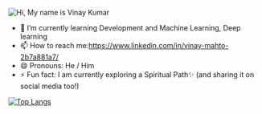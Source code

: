 ![Hi, My name is Vinay Kumar](https://ibb.co/PYV3ZKx)





- 🌱 I’m currently learning Development and Machine Learning, Deep learning
- 📫 How to reach me:https://www.linkedin.com/in/vinay-mahto-2b7a881a7/
- 😄 Pronouns: He / Him
- ⚡ Fun fact: I am currently exploring a Spiritual Path✨ (and sharing it on social media too!)

[![Top Langs](https://github-readme-stats.vercel.app/api/top-langs/?username=vinaykumar231)](https://github.com/anuraghazra/github-readme-stats)

<!--
*dev02chandan/dev02chandan* is a ✨ special ✨ repository because its README.md (this file) appears on your GitHub profile.

Here are some ideas to get you started:

- 🔭 I’m currently working on ...
- 🌱 I’m currently learning ...
- 👯 I’m looking to collaborate on ...
- 🤔 I’m looking for help with ...
- 💬 Ask me about ...
- 📫 How to reach me: ...
- 😄 Pronouns: ...
- ⚡ Fun fact: ...
-->
